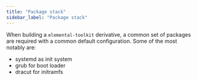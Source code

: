 ```yaml
---
title: "Package stack"
sidebar_label: "Package stack"
---
```



When building a `elemental-toolkit` derivative, a common set of packages are required with a common default configuration. Some of the most notably are:

- systemd as init system
- grub for boot loader
- dracut for initramfs
